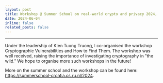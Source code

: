```yaml
---
layout: post
title: Workshop @ Summer School on real-world crypto and privacy 2024, Vodice, Croatia
date: 2024-06-04 
inline: false
related_posts: false
---
```



***

Under the leadership of Kien Tuong Truong, I co-organised the workshop Cryptographic Vulnerabilities and How to Find Them. The workshop was well received, raising the importance of investigating cryptography in "the wild." We hope to organise more such workshops in the future!

More on the summer school and the workshop can be found here: https://summerschool-croatia.cs.ru.nl/2024.
